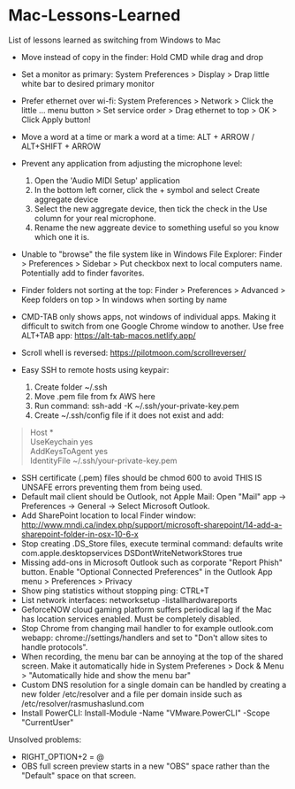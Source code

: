 # Mac-Lessons-Learned
List of lessons learned as switching from Windows to Mac

- Move instead of copy in the finder: Hold CMD while drag and drop
- Set a monitor as primary: System Preferences > Display > Drap little white bar to desired primary monitor
- Prefer ethernet over wi-fi: System Preferences > Network > Click the little ... menu button > Set service order > Drag ethernet to top > OK > Click Apply button!
- Move a word at a time or mark a word at a time: ALT + ARROW / ALT+SHIFT + ARROW
- Prevent any application from adjusting the microphone level:
  1. Open the 'Audio MIDI Setup' application
  2. In the bottom left corner, click the + symbol and select Create aggregate device
  3. Select the new aggregate device, then tick the check in the Use column for your real microphone.
  4. Rename the new aggreate device to something useful so you know which one it is.

- Unable to "browse" the file system like in Windows File Explorer: Finder > Preferences > Sidebar > Put checkbox next to local computers name. Potentially add to finder favorites.
- Finder folders not sorting at the top: Finder > Preferences > Advanced > Keep folders on top > In windows when sorting by name
- CMD-TAB only shows apps, not windows of individual apps. Making it difficult to switch from one Google Chrome window to another. Use free ALT+TAB app: https://alt-tab-macos.netlify.app/
- Scroll whell is reversed: https://pilotmoon.com/scrollreverser/
- Easy SSH to remote hosts using keypair:
  1. Create folder ~/.ssh
  2. Move .pem file from fx AWS here
  3. Run command: ssh-add -K ~/.ssh/your-private-key.pem
  4. Create ~/.ssh/config file if it does not exist and add:
 > Host *  
 >  UseKeychain yes  
 >  AddKeysToAgent yes  
 >  IdentityFile ~/.ssh/your-private-key.pem  

- SSH certificate (.pem) files should be chmod 600 to avoid THIS IS UNSAFE errors preventing them from being used.
- Default mail client should be Outlook, not Apple Mail: Open "Mail" app -> Preferences -> General -> Select Microsoft Outlook.
- Add SharePoint location to local Finder window: http://www.mndi.ca/index.php/support/microsoft-sharepoint/14-add-a-sharepoint-folder-in-osx-10-6-x
- Stop creating .DS_Store files, execute terminal command: defaults write com.apple.desktopservices DSDontWriteNetworkStores true
- Missing add-ons in Microsoft Outlook such as corporate "Report Phish" button. Enable "Optional Connected Preferences" in the Outlook App menu > Preferences > Privacy
- Show ping statistics without stopping ping: CTRL+T
- List network interfaces: networksetup -listallhardwareports
- GeforceNOW cloud gaming platform suffers periodical lag if the Mac has location services enabled. Must be completely disabled.
- Stop Chrome from changing mail handler to for example outlook.com webapp: chrome://settings/handlers and set to "Don't allow sites to handle protocols".
- When recording, the menu bar can be annoying at the top of the shared screen. Make it automatically hide in System Preferenes > Dock & Menu > "Automatically hide and show the menu bar"
- Custom DNS resolution for a single domain can be handled by creating a new folder /etc/resolver and a file per domain inside such as /etc/resolver/rasmushaslund.com
- Install PowerCLI: Install-Module -Name "VMware.PowerCLI" -Scope "CurrentUser"

Unsolved problems:
- RIGHT_OPTION+2 = @
- OBS full screen preview starts in a new "OBS" space rather than the "Default" space on that screen.
